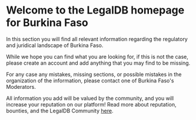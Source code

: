 <!-- TITLE: Burkina Faso -->
<!-- SUBTITLE: Welcome to the legalDB home of Burkina Faso -->

# Welcome to the LegalDB homepage for Burkina Faso

In this section you will find all relevant information regarding the regulatory and juridical landscape of Burkina Faso.

While we hope you can find what you are looking for, if this is not the case, please create an account and add anything that you may find to be missing.

For any case any mistakes, missing sections, or possible mistakes in the organization of the information, please contact one of Burkina Faso's Moderators.

All information you add will be valued by the community, and you will increase your reputation on our platform! Read more about reputation, bounties, and the LegalDB Community [here](http://legaldb.herokuapp.com/legaldb/community).
